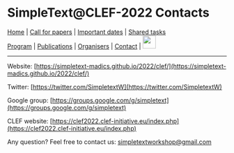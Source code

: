 # SimpleText@CLEF-2022 Contacts

[Home](./) | [Call for papers](./CFP) | [Important dates](./dates) | [Shared tasks](./tasks)  
[Program](./program) | [Publications](./publications) | [Organisers](./organisers) | [Contact](./contact) | [<img src="https://github.com/simpletext-madics/2021/blob/main/clef/FR.png?raw=true" width="30">](../fr/contacts)

---

Website: [https://simpletext-madics.github.io/2022/clef/](https://simpletext-madics.github.io/2022/clef/)

Twitter: [https://twitter.com/SimpletextW](https://twitter.com/SimpletextW)

Google group: [https://groups.google.com/g/simpletext](https://groups.google.com/g/simpletext)

CLEF website: [https://clef2022.clef-initiative.eu/index.php](https://clef2022.clef-initiative.eu/index.php)
 
Any question? Feel free to contact us: [simpletextworkshop@gmail.com](mailto:simpletextworkshop@gmail.com)
